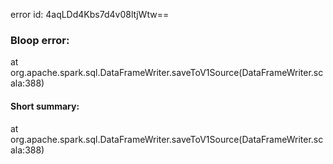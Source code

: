 error id: 4aqLDd4Kbs7d4v08ltjWtw==
### Bloop error:

at org.apache.spark.sql.DataFrameWriter.saveToV1Source(DataFrameWriter.scala:388)
#### Short summary: 

at org.apache.spark.sql.DataFrameWriter.saveToV1Source(DataFrameWriter.scala:388)